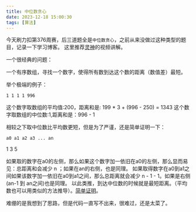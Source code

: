 ```yaml
---
title: 中位数贪心
date: 2023-12-18 15:00:30
tags: [算法]
---
```


今天刷力扣第376周赛，后三道题全是`中位数贪心`，之前从来没做过这种类型的题目，记录一下学习博客。
这里推荐[灵神](https://www.bilibili.com/video/BV1994y1A7oo/?spm_id_from=333.337.search-card.all.click)的视频讲解。

一个很经典的问题：

一个有序数组，寻找一个数字，使得所有数到达这个数的距离（数值差）最短。

举个极端的例子：
```
1 1 1 1 996
```

这个数字取数组的平均值:200，距离和是: 199 * 3 + (996 - 250) = 1343
这个数字取数组的中位数:1,距离和是：996 - 1

相较之下取中位数比平均数更短，但是为了严谨，还是简单证明一下：

```
a0 a1 a2 a3 ... an
```
1 3 5

如果取的数字在a0的左侧，那么如果这个数字加一依旧在a0的左侧，那么显而易见：总距离和会减少 n ；如果在an的右侧，也是同理。
如果取得数字在a0到a1之间如果该数字加一依旧在a0到a1之间，那么总距离就会减少 n - 1 - 1。如果是右侧(an-1 到 an之间)也是同理。
以此类推，到达中位数的时候就是最短距离。（平均数也可以用类似的方法推导）。[简单证明](https://www.cnblogs.com/xidian-mao/p/7819928.html)。

难绷的是我想到了思路，但是代码一直写不出来，很难过，还是太菜了。

